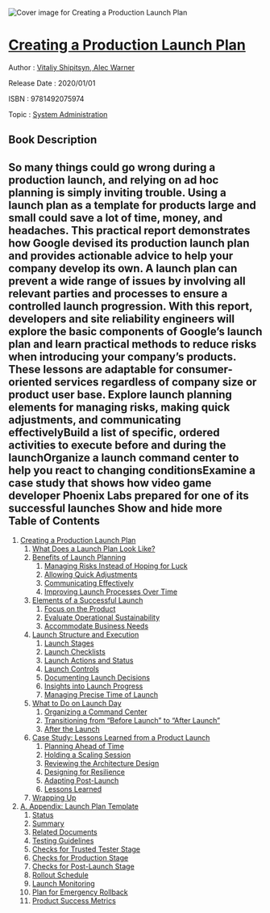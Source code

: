 ![Cover image for Creating a Production Launch Plan](https://imgdetail.ebookreading.net/cover/cover/20200215/EB9781492075974.jpg)

[Creating a Production Launch Plan](https://ebookreading.net/view/book/Creating+a+Production+Launch+Plan-EB9781492075974_1.html "Creating a Production Launch Plan")
====================================================================================================================

Author : [Vitaliy Shipitsyn](https://ebookreading.net/search/author/Vitaliy+Shipitsyn),[ Alec Warner](https://ebookreading.net/search/author/+Alec+Warner)

Release Date : 2020/01/01

ISBN : 9781492075974

Topic : [System Administration](https://ebookreading.net/search/category/system-administration)

Book Description
-----------------

 So many things could go wrong during a production launch, and relying on ad hoc planning is simply inviting trouble. Using a launch plan as a template for products large and small could save a lot of time, money, and headaches. This practical report demonstrates how Google devised its production launch plan and provides actionable advice to help your company develop its own.
A launch plan can prevent a wide range of issues by involving all relevant parties and processes to ensure a controlled launch progression. With this report, developers and site reliability engineers will explore the basic components of Google’s launch plan and learn practical methods to reduce risks when introducing your company’s products. These lessons are adaptable for consumer-oriented services regardless of company size or product user base.
Explore launch planning elements for managing risks, making quick adjustments, and communicating effectivelyBuild a list of specific, ordered activities to execute before and during the launchOrganize a launch command center to help you react to changing conditionsExamine a case study that shows how video game developer Phoenix Labs prepared for one of its successful launches        Show and hide more                
Table of Contents
-----------------

1. [Creating a Production Launch Plan](https://ebookreading.net/view/book/Creating+a+Production+Launch+Plan-EB9781492075974_4.html#idm44902387850984)
    1. [What Does a Launch Plan Look Like?](https://ebookreading.net/view/book/Creating+a+Production+Launch+Plan-EB9781492075974_4.html#what_does_a_launch_)
    1. [Benefits of Launch Planning](https://ebookreading.net/view/book/Creating+a+Production+Launch+Plan-EB9781492075974_4.html#benefits_of_launch_)
        1. [Managing Risks Instead of Hoping for Luck](https://ebookreading.net/view/book/Creating+a+Production+Launch+Plan-EB9781492075974_4.html#managing_risks_inst)
        1. [Allowing Quick Adjustments](https://ebookreading.net/view/book/Creating+a+Production+Launch+Plan-EB9781492075974_4.html#allowing_quick_adju)
        1. [Communicating Effectively](https://ebookreading.net/view/book/Creating+a+Production+Launch+Plan-EB9781492075974_4.html#communicating_effec)
        1. [Improving Launch Processes Over Time](https://ebookreading.net/view/book/Creating+a+Production+Launch+Plan-EB9781492075974_4.html#improving_launch_pr)
    1. [Elements of a Successful Launch](https://ebookreading.net/view/book/Creating+a+Production+Launch+Plan-EB9781492075974_4.html#elements_of_a_succe)
        1. [Focus on the Product](https://ebookreading.net/view/book/Creating+a+Production+Launch+Plan-EB9781492075974_4.html#focus_on_the_produc)
        1. [Evaluate Operational Sustainability](https://ebookreading.net/view/book/Creating+a+Production+Launch+Plan-EB9781492075974_4.html#evaluate_operationa)
        1. [Accommodate Business Needs](https://ebookreading.net/view/book/Creating+a+Production+Launch+Plan-EB9781492075974_4.html#accommodate_busines)
    1. [Launch Structure and Execution](https://ebookreading.net/view/book/Creating+a+Production+Launch+Plan-EB9781492075974_4.html#launch_structure_an)
        1. [Launch Stages](https://ebookreading.net/view/book/Creating+a+Production+Launch+Plan-EB9781492075974_4.html#launch_stages)
        1. [Launch Checklists](https://ebookreading.net/view/book/Creating+a+Production+Launch+Plan-EB9781492075974_4.html#launch_checklists)
        1. [Launch Actions and Status](https://ebookreading.net/view/book/Creating+a+Production+Launch+Plan-EB9781492075974_4.html#launch_actions_and_)
        1. [Launch Controls](https://ebookreading.net/view/book/Creating+a+Production+Launch+Plan-EB9781492075974_4.html#launch_controls)
        1. [Documenting Launch Decisions](https://ebookreading.net/view/book/Creating+a+Production+Launch+Plan-EB9781492075974_4.html#documenting_launch_)
        1. [Insights into Launch Progress](https://ebookreading.net/view/book/Creating+a+Production+Launch+Plan-EB9781492075974_4.html#insights_into_launc)
        1. [Managing Precise Time of Launch](https://ebookreading.net/view/book/Creating+a+Production+Launch+Plan-EB9781492075974_4.html#managing_precise_ti)
    1. [What to Do on Launch Day](https://ebookreading.net/view/book/Creating+a+Production+Launch+Plan-EB9781492075974_4.html#what_to_do_on_launc)
        1. [Organizing a Command Center](https://ebookreading.net/view/book/Creating+a+Production+Launch+Plan-EB9781492075974_4.html#organizing_a_comman)
        1. [Transitioning from “Before Launch” to “After Launch”](https://ebookreading.net/view/book/Creating+a+Production+Launch+Plan-EB9781492075974_4.html#transitioning_from_)
        1. [After the Launch](https://ebookreading.net/view/book/Creating+a+Production+Launch+Plan-EB9781492075974_4.html#after_the_launch)
    1. [Case Study: Lessons Learned from a Product Launch](https://ebookreading.net/view/book/Creating+a+Production+Launch+Plan-EB9781492075974_4.html#case_study_lessons_)
        1. [Planning Ahead of Time](https://ebookreading.net/view/book/Creating+a+Production+Launch+Plan-EB9781492075974_4.html#planning_ahead_of_t)
        1. [Holding a Scaling Session](https://ebookreading.net/view/book/Creating+a+Production+Launch+Plan-EB9781492075974_4.html#holding_a_scaling_s)
        1. [Reviewing the Architecture Design](https://ebookreading.net/view/book/Creating+a+Production+Launch+Plan-EB9781492075974_4.html#reviewing_the_archi)
        1. [Designing for Resilience](https://ebookreading.net/view/book/Creating+a+Production+Launch+Plan-EB9781492075974_4.html#designing_for_resil)
        1. [Adapting Post-Launch](https://ebookreading.net/view/book/Creating+a+Production+Launch+Plan-EB9781492075974_4.html#adapting_post_launc)
        1. [Lessons Learned](https://ebookreading.net/view/book/Creating+a+Production+Launch+Plan-EB9781492075974_4.html#lessons_learned)
    1. [Wrapping Up](https://ebookreading.net/view/book/Creating+a+Production+Launch+Plan-EB9781492075974_4.html#wrapping_up)
1. [A. Appendix: Launch Plan Template](https://ebookreading.net/view/book/Creating+a+Production+Launch+Plan-EB9781492075974_5.html#idm44902387864344)
    1. [Status](https://ebookreading.net/view/book/Creating+a+Production+Launch+Plan-EB9781492075974_5.html#status_idN8uMPT)
    1. [Summary](https://ebookreading.net/view/book/Creating+a+Production+Launch+Plan-EB9781492075974_5.html#summary_idAJdyRE)
    1. [Related Documents](https://ebookreading.net/view/book/Creating+a+Production+Launch+Plan-EB9781492075974_5.html#related_documents)
    1. [Testing Guidelines](https://ebookreading.net/view/book/Creating+a+Production+Launch+Plan-EB9781492075974_5.html#testing_guidelines)
    1. [Checks for Trusted Tester Stage](https://ebookreading.net/view/book/Creating+a+Production+Launch+Plan-EB9781492075974_5.html#checks_for_trusted_)
    1. [Checks for Production Stage](https://ebookreading.net/view/book/Creating+a+Production+Launch+Plan-EB9781492075974_5.html#checks_for_producti)
    1. [Checks for Post-Launch Stage](https://ebookreading.net/view/book/Creating+a+Production+Launch+Plan-EB9781492075974_5.html#checks_for_post_lau)
    1. [Rollout Schedule](https://ebookreading.net/view/book/Creating+a+Production+Launch+Plan-EB9781492075974_5.html#rollout_schedule)
    1. [Launch Monitoring](https://ebookreading.net/view/book/Creating+a+Production+Launch+Plan-EB9781492075974_5.html#launch_monitoring)
    1. [Plan for Emergency Rollback](https://ebookreading.net/view/book/Creating+a+Production+Launch+Plan-EB9781492075974_5.html#plan_for_emergency_)
    1. [Product Success Metrics](https://ebookreading.net/view/book/Creating+a+Production+Launch+Plan-EB9781492075974_5.html#product_success_met)
